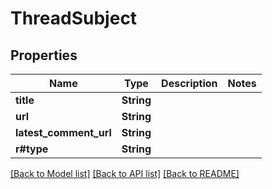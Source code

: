 # ThreadSubject

## Properties

Name | Type | Description | Notes
------------ | ------------- | ------------- | -------------
**title** | **String** |  | 
**url** | **String** |  | 
**latest_comment_url** | **String** |  | 
**r#type** | **String** |  | 

[[Back to Model list]](../README.md#documentation-for-models) [[Back to API list]](../README.md#documentation-for-api-endpoints) [[Back to README]](../README.md)


